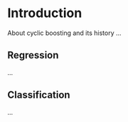 # Introduction

About cyclic boosting and its history ...

Regression
----------

...

Classification
--------------

...